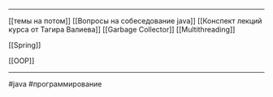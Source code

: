 * * *
[[темы на потом]]
[[Вопросы на собеседование java]]
[[Конспект лекций курса от Тагира Валиева]]
[[Garbage Collector]] 
[[Multithreading]]

[[Spring]]

[[OOP]]









* * *
#java #программирование

